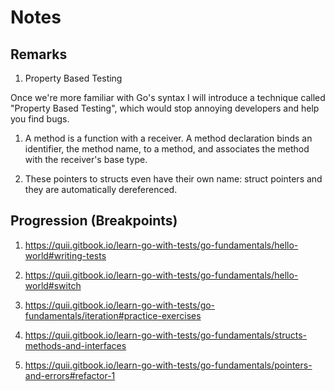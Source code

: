 # Notes

## Remarks

1. Property Based Testing

Once we're more familiar with Go's syntax I will introduce a technique called "Property Based Testing", 
which would stop annoying developers and help you find bugs.

1. A method is a function with a receiver. A method declaration binds an identifier, the method name, to a method, and associates the method with the receiver's base type.

1. These pointers to structs even have their own name: struct pointers and they are automatically dereferenced.

## Progression (Breakpoints)

1. <https://quii.gitbook.io/learn-go-with-tests/go-fundamentals/hello-world#writing-tests>

1. <https://quii.gitbook.io/learn-go-with-tests/go-fundamentals/hello-world#switch>

1. <https://quii.gitbook.io/learn-go-with-tests/go-fundamentals/iteration#practice-exercises>

1. <https://quii.gitbook.io/learn-go-with-tests/go-fundamentals/structs-methods-and-interfaces>

1. <https://quii.gitbook.io/learn-go-with-tests/go-fundamentals/pointers-and-errors#refactor-1>